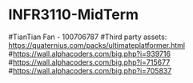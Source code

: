 # INFR3110-MidTerm
#TianTian Fan - 100706787
#Third party assets: https://quaternius.com/packs/ultimateplatformer.html
#https://wall.alphacoders.com/big.php?i=939716
#https://wall.alphacoders.com/big.php?i=715677
#https://wall.alphacoders.com/big.php?i=705837
